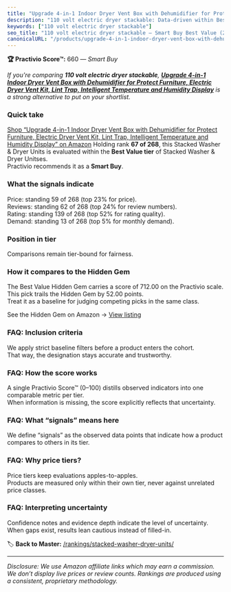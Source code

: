 ```yaml
---
title: "Upgrade 4-in-1 Indoor Dryer Vent Box with Dehumidifier for Protect Furniture, Electric Dryer Vent Kit, Lint Trap, Intelligent Temperature and Humidity Display"
description: "110 volt electric dryer stackable: Data-driven within Best Value ranking using the Practivio Score™. Positioned by quality, value, demand, findability, momentu…"
keywords: ["110 volt electric dryer stackable"]
seo_title: "110 volt electric dryer stackable — Smart Buy Best Value (2025)"
canonicalURL: "/products/upgrade-4-in-1-indoor-dryer-vent-box-with-dehumidifier-for-protect-furniture-electric-dryer-vent-kit-lint-trap-intelligent-temperature-and-humidity-display-B0DDX8VJVL/"
---
```


**🏆 Practivio Score™:** 660 — _Smart Buy_


*If you're comparing **110 volt electric dryer stackable**, **[Upgrade 4-in-1 Indoor Dryer Vent Box with Dehumidifier for Protect Furniture, Electric Dryer Vent Kit, Lint Trap, Intelligent Temperature and Humidity Display](https://www.amazon.com/dp/B0DDX8VJVL?tag=practivio-20)** is a strong alternative to put on your shortlist.*
### Quick take
[Shop “Upgrade 4-in-1 Indoor Dryer Vent Box with Dehumidifier for Protect Furniture, Electric Dryer Vent Kit, Lint Trap, Intelligent Temperature and Humidity Display” on Amazon](https://www.amazon.com/dp/B0DDX8VJVL?tag=practivio-20)
Holding rank **67 of 268**, this Stacked Washer & Dryer Units is evaluated within the **Best Value tier** of Stacked Washer & Dryer Unitses.  
Practivio recommends it as a **Smart Buy**.

### What the signals indicate
Price: standing 59 of 268 (top 23% for price).  
Reviews: standing 62 of 268 (top 24% for review numbers).  
Rating: standing 139 of 268 (top 52% for rating quality).  
Demand: standing 13 of 268 (top 5% for monthly demand).

### Position in tier
Comparisons remain tier-bound for fairness.

### How it compares to the Hidden Gem
The Best Value Hidden Gem carries a score of 712.00 on the Practivio scale.  
This pick trails the Hidden Gem by 52.00 points.  
Treat it as a baseline for judging competing picks in the same class.  

See the Hidden Gem on Amazon → [View listing](https://www.amazon.com/dp/B095KG5FPT?tag=practivio-20)

### FAQ: Inclusion criteria
We apply strict baseline filters before a product enters the cohort.  
That way, the designation stays accurate and trustworthy.

### FAQ: How the score works
A single Practivio Score™ (0–100) distills observed indicators into one comparable metric per tier.  
When information is missing, the score explicitly reflects that uncertainty.

### FAQ: What “signals” means here
We define “signals” as the observed data points that indicate how a product compares to others in its tier.

### FAQ: Why price tiers?
Price tiers keep evaluations apples-to-apples.  
Products are measured only within their own tier, never against unrelated price classes.

### FAQ: Interpreting uncertainty
Confidence notes and evidence depth indicate the level of uncertainty.  
When gaps exist, results lean cautious instead of filled-in.


🏷️ **Back to Master:** [/rankings/stacked-washer-dryer-units/](/rankings/stacked-washer-dryer-units/)

---
_Disclosure: We use Amazon affiliate links which may earn a commission. We don’t display live prices or review counts. Rankings are produced using a consistent, proprietary methodology._

